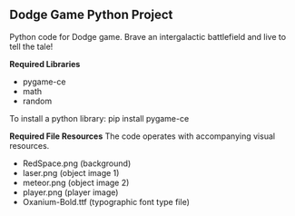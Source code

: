 ## Dodge Game Python Project

Python code for Dodge game. Brave an intergalactic battlefield and live to tell the tale!

**Required Libraries** 
- pygame-ce
- math
- random

To install a python library: pip install pygame-ce

**Required File Resources**
The code operates with accompanying visual resources.
- RedSpace.png (background)
- laser.png (object image 1)
- meteor.png (object image 2)
- player.png (player image)
- Oxanium-Bold.ttf (typographic font type file)
